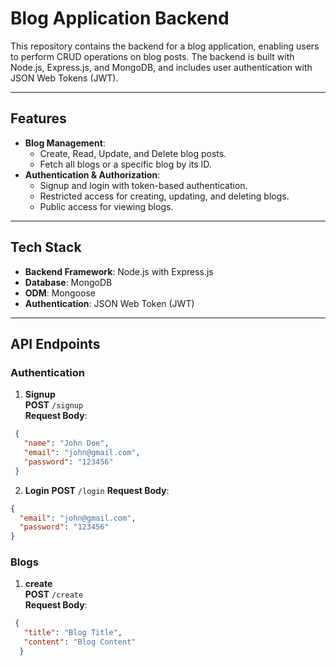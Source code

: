 
# Blog Application Backend

This repository contains the backend for a blog application, enabling users to perform CRUD operations on blog posts. The backend is built with Node.js, Express.js, and MongoDB, and includes user authentication with JSON Web Tokens (JWT).

---

## Features

- **Blog Management**:
  - Create, Read, Update, and Delete blog posts.
  - Fetch all blogs or a specific blog by its ID.
- **Authentication & Authorization**:
  - Signup and login with token-based authentication.
  - Restricted access for creating, updating, and deleting blogs.
  - Public access for viewing blogs.

---

## Tech Stack

- **Backend Framework**: Node.js with Express.js
- **Database**: MongoDB
- **ODM**: Mongoose
- **Authentication**: JSON Web Token (JWT)

---

## API Endpoints

### **Authentication**
1. **Signup**  
   **POST** `/signup`  
   **Request Body**:
  ```json
   {
     "name": "John Doe",
     "email": "john@gmail.com",
     "password": "123456"
   }
```
2. **Login**
   **POST** `/login`
   **Request Body**:
```json
{
  "email": "john@gmail.com",
  "password": "123456"
}
```


### **Blogs**

1. **create**  
   **POST** `/create`  
   **Request Body**:
  ```json
   {
     "title": "Blog Title",
     "content": "Blog Content"
    }
```



